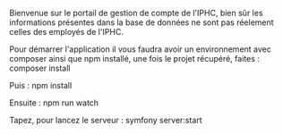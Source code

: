 Bienvenue sur le portail de gestion de compte de l'IPHC, bien sûr les informations présentes dans la base de données ne sont pas réelement celles des employés de l'IPHC.

Pour démarrer l'application il vous faudra avoir un environnement avec composer ainsi que npm installé, une fois le projet récupéré, faites : 
composer install

Puis : 
npm install

Ensuite : 
npm run watch

Tapez, pour lancez le serveur :
symfony server:start
